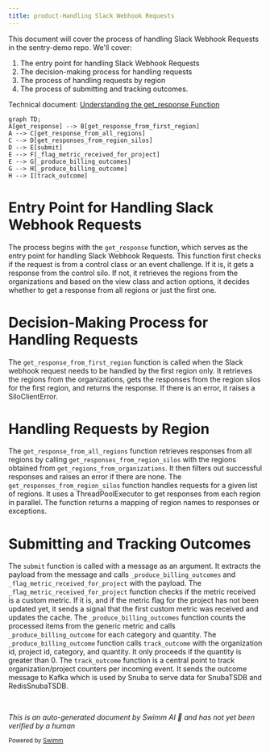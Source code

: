 ```yaml
---
title: product-Handling Slack Webhook Requests
---
```

This document will cover the process of handling Slack Webhook Requests in the sentry-demo repo. We'll cover:

1. The entry point for handling Slack Webhook Requests
2. The decision-making process for handling requests
3. The process of handling requests by region
4. The process of submitting and tracking outcomes.

Technical document: <SwmLink doc-title="Understanding the get_response Function">[Understanding the get_response Function](/.swm/understanding-the-get_response-function.2h1qdcep.sw.md)</SwmLink>

```mermaid
graph TD;
A[get_response] --> B[get_response_from_first_region]
A --> C[get_response_from_all_regions]
C --> D[get_responses_from_region_silos]
D --> E[submit]
E --> F[_flag_metric_received_for_project]
E --> G[_produce_billing_outcomes]
G --> H[_produce_billing_outcome]
H --> I[track_outcome]
```

# Entry Point for Handling Slack Webhook Requests

The process begins with the `get_response` function, which serves as the entry point for handling Slack Webhook Requests. This function first checks if the request is from a control class or an event challenge. If it is, it gets a response from the control silo. If not, it retrieves the regions from the organizations and based on the view class and action options, it decides whether to get a response from all regions or just the first one.

# Decision-Making Process for Handling Requests

The `get_response_from_first_region` function is called when the Slack webhook request needs to be handled by the first region only. It retrieves the regions from the organizations, gets the responses from the region silos for the first region, and returns the response. If there is an error, it raises a SiloClientError.

# Handling Requests by Region

The `get_response_from_all_regions` function retrieves responses from all regions by calling `get_responses_from_region_silos` with the regions obtained from `get_regions_from_organizations`. It then filters out successful responses and raises an error if there are none. The `get_responses_from_region_silos` function handles requests for a given list of regions. It uses a ThreadPoolExecutor to get responses from each region in parallel. The function returns a mapping of region names to responses or exceptions.

# Submitting and Tracking Outcomes

The `submit` function is called with a message as an argument. It extracts the payload from the message and calls `_produce_billing_outcomes` and `_flag_metric_received_for_project` with the payload. The `_flag_metric_received_for_project` function checks if the metric received is a custom metric. If it is, and if the metric flag for the project has not been updated yet, it sends a signal that the first custom metric was received and updates the cache. The `_produce_billing_outcomes` function counts the processed items from the generic metric and calls `_produce_billing_outcome` for each category and quantity. The `_produce_billing_outcome` function calls `track_outcome` with the organization id, project id, category, and quantity. It only proceeds if the quantity is greater than 0. The `track_outcome` function is a central point to track organization/project counters per incoming event. It sends the outcome message to Kafka which is used by Snuba to serve data for SnubaTSDB and RedisSnubaTSDB.

&nbsp;

*This is an auto-generated document by Swimm AI 🌊 and has not yet been verified by a human*

<SwmMeta version="3.0.0" repo-id="Z2l0aHViJTNBJTNBc2VudHJ5LWRlbW8lM0ElM0FTd2ltbS1EZW1v" repo-name="sentry-demo" doc-type="product-flows"><sup>Powered by [Swimm](/)</sup></SwmMeta>
